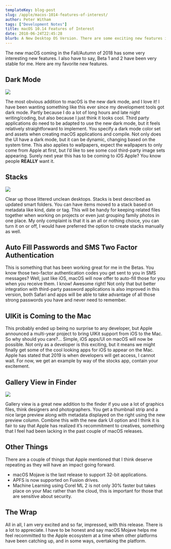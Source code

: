 ```yaml
---
templateKey: blog-post
slug: /apple/macos-1014-features-of-interest/
author: Peter Witham
tags: ["Development Notes"]
title: macOS 10.14 Features of Interest
date: 2018-06-24T22:45:28
blurb: A New Desktop OS Version. There are some exciting new features in macOS Mojave. Here are a few.
---
```


The new macOS coming in the Fall/Autumn of 2018 has some very interesting new features. I also have to say, Beta 1 and 2 have been very stable for me. Here are my favorite new features.

## Dark Mode

![](https://peterwitham.com/wp-content/uploads/2018/06/Screen_cap_2018-06-24_04-58-54_PM.png)

The most obvious addition to macOS is the new dark mode, and I love it! I have been wanting something like this ever since my development tools got dark mode. Partly because I do a lot of long hours and late night writing/coding, but also because I just think it looks cool. Third party applications do need to be adapted to use the new dark mode, but it feels relatively straightforward to implement. You specify a dark mode color set and assets when creating macOS applications and compile. Not only does the UI have a dark mode, but it can be dynamic, changing based on the system time. This also applies to wallpapers, expect the wallpapers to only come from Apple at first, but I’d like to see some cool third-party image sets appearing. Surely next year this has to be coming to iOS Apple? You know people **REALLY** want it.

## Stacks

![](https://peterwitham.com/wp-content/uploads/2018/06/Screen_cap_2018-06-24_05-04-23_PM.png)

Clear up those littered unclean desktops. Stacks is best described as updated smart folders. You can have items moved to a stack based on metadata like kind, date or tag. This will be handy for keeping related files together when working on projects or even just grouping family photos in one place. My only complaint is that it is an all or nothing choice, you can turn it on or off, I would have preferred the option to create stacks manually as well.

## Auto Fill Passwords and SMS Two Factor Authentication

This is something that has been working great for me in the Betas. You know those two-factor authentication codes you get sent to you in SMS messages? Well, just like iOS, macOS will now offer to auto-fill those for you when you receive them. I know! Awesome right! Not only that but better integration with third-party password applications is also improved in this version, both Safari and apps will be able to take advantage of all those strong passwords you have and never need to remember.

## UIKit is Coming to the Mac

This probably ended up being no surprise to any developer, but Apple announced a multi-year project to bring UIKit support from iOS to the Mac. So why should you care?… Simple, iOS apps/UI on macOS will now be possible. Not only as a developer is this exciting, but it means we might finally get some of the cool looking apps for iOS to appear on the Mac. Apple has stated that 2019 is when developers will get access, I cannot wait. For now, we get an example by way of the stocks app, contain your excitement.

## Gallery View in Finder

![](https://peterwitham.com/wp-content/uploads/2018/06/Screen_cap_2018-06-24_06-09-37_PM-squashed.jpg)

Gallery view is a great new addition to the finder if you use a lot of graphics files, think designers and photographers. You get a thumbnail strip and a nice large preview along with metadata displayed on the right using the new preview column. Combine this with the new dark UI option and I think it is fair to say that Apple has realized it’s recommitment to creatives, something that I feel had been lacking in the past couple of macOS releases.

## Other Things

There are a couple of things that Apple mentioned that I think deserve repeating as they will have an impact going forward.

  * macOS Mojave is the last release to support 32-bit applications.
  * APFS is now supported on Fusion drives.
  * Machine Learning using Corel ML 2 is not only 30% faster but takes place on your Mac rather than the cloud, this is important for those that are sensitive about security.

## The Wrap

All in all, I am very excited and so far, impressed, with this release. There is a lot to appreciate. I have to be honest and say macOS Mojave helps me feel recommitted to the Apple ecosystem at a time when other platforms have been catching up, and in some ways, overtaking the platform.
